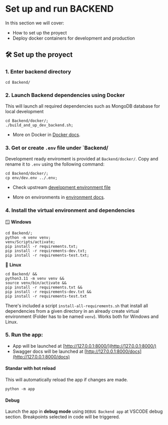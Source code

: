 # Set up and run BACKEND

In this section we will cover:

- How to set up the proyect
- Deploy docker containers for development and production

## 🛠 Set up the proyect

### 1. Enter backend directory

```console
cd Backend/
```

### 2. Launch Backend dependencies using Docker

This will launch all required dependencies such as MongoDB database for local development

```console
cd Backend/docker/;
./build_and_up_dev_backend.sh;
```

* More on Docker in [Docker docs](Docker.md).


### 3. Get or create `.env` file under `Backend/

Development ready enviroment is provided at `Backend/docker/`. Copy and rename it to `.env` using the following command:

```console
cd Backend/docker/;
cp env/dev.env ../.env;
```

* Check upstream [development environment file](https://github.com/AntonioMrtz/SpotifyElectron/blob/master/Backend/docker/env/dev.env)

* More on environments in [environment docs](Environment.md).


### 4. Install the virtual environment and dependencies

🪟 **Windows**
```console
cd Backend/;
python -m venv venv;
venv/Scripts/activate;
pip install -r requirements.txt;
pip install -r requirements-dev.txt;
pip install -r requirements-test.txt;

```

🐧 **Linux**
```console
cd Backend/ &&
python3.11 -m venv venv &&
source venv/bin/activate &&
pip install -r requirements.txt &&
pip install -r requirements-dev.txt &&
pip install -r requirements-test.txt
```
There's included a script `install-all-requirements.sh` that install all dependencies from a given directory in an already create virtual environment (Folder has to be named `venv`). Works both for Windows and Linux.


### 5. Run the app:

* App will be launched at [http://127.0.0.1:8000/](http://127.0.0.1:8000/)
* Swagger docs will be launched at [http://127.0.0.1:8000/docs](http://127.0.0.1:8000/docs)


#### Standar with hot reload
This will automatically reload the app if changes are made.

```console
python -m app
```

#### Debug

Launch the app in **debug mode** using `DEBUG Backend app` at VSCODE debug section. Breakpoints selected in code will be triggered.
